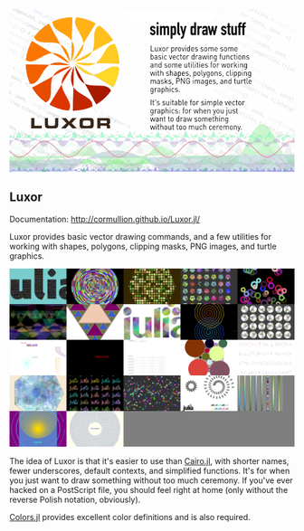 
<a id='Luxor-1'></a>

![](examples/luxor-big-logo.png)

## Luxor

Documentation: http://cormullion.github.io/Luxor.jl/

Luxor provides basic vector drawing commands, and a few utilities for working with shapes, polygons, clipping masks, PNG images, and turtle graphics.

![](examples/tiled-images.png)

The idea of Luxor is that it's easier to use than [Cairo.jl](https://github.com/JuliaLang/Cairo.jl), with shorter names, fewer underscores, default contexts, and simplified functions. It's for when you just want to draw something without too much ceremony. If you've ever hacked on a PostScript file, you should feel right at home (only without the reverse Polish notation, obviously).

[Colors.jl](https://github.com/JuliaGraphics/Colors.jl) provides excellent color definitions and is also required.
